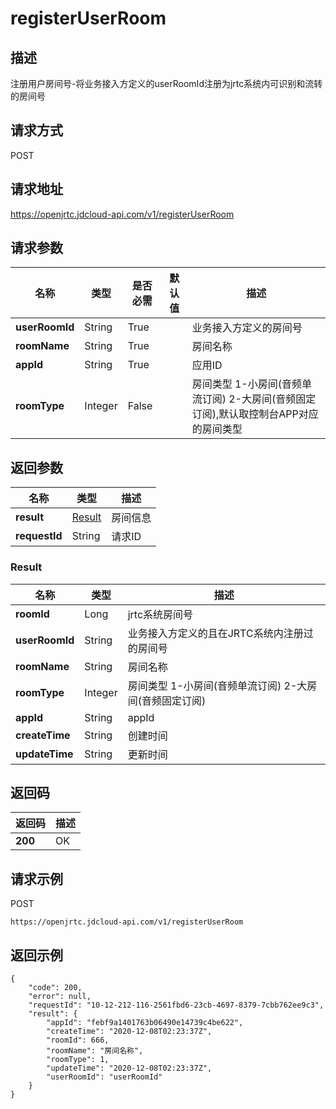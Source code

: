 # registerUserRoom


## 描述
注册用户房间号-将业务接入方定义的userRoomId注册为jrtc系统内可识别和流转的房间号


## 请求方式
POST

## 请求地址
https://openjrtc.jdcloud-api.com/v1/registerUserRoom


## 请求参数
|名称|类型|是否必需|默认值|描述|
|---|---|---|---|---|
|**userRoomId**|String|True| |业务接入方定义的房间号|
|**roomName**|String|True| |房间名称|
|**appId**|String|True| |应用ID|
|**roomType**|Integer|False| |房间类型 1-小房间(音频单流订阅) 2-大房间(音频固定订阅),默认取控制台APP对应的房间类型|


## 返回参数
|名称|类型|描述|
|---|---|---|
|**result**|[Result](registeruserroom#result)|房间信息|
|**requestId**|String|请求ID|

### <div id="result">Result</div>
|名称|类型|描述|
|---|---|---|
|**roomId**|Long|jrtc系统房间号|
|**userRoomId**|String|业务接入方定义的且在JRTC系统内注册过的房间号|
|**roomName**|String|房间名称|
|**roomType**|Integer|房间类型 1-小房间(音频单流订阅) 2-大房间(音频固定订阅)|
|**appId**|String|appId|
|**createTime**|String|创建时间|
|**updateTime**|String|更新时间|

## 返回码
|返回码|描述|
|---|---|
|**200**|OK|

## 请求示例
POST
```
https://openjrtc.jdcloud-api.com/v1/registerUserRoom

```

## 返回示例
```
{
    "code": 200, 
    "error": null, 
    "requestId": "10-12-212-116-2561fbd6-23cb-4697-8379-7cbb762ee9c3", 
    "result": {
        "appId": "febf9a1401763b06490e14739c4be622", 
        "createTime": "2020-12-08T02:23:37Z", 
        "roomId": 666, 
        "roomName": "房间名称", 
        "roomType": 1, 
        "updateTime": "2020-12-08T02:23:37Z", 
        "userRoomId": "userRoomId"
    }
}
```
